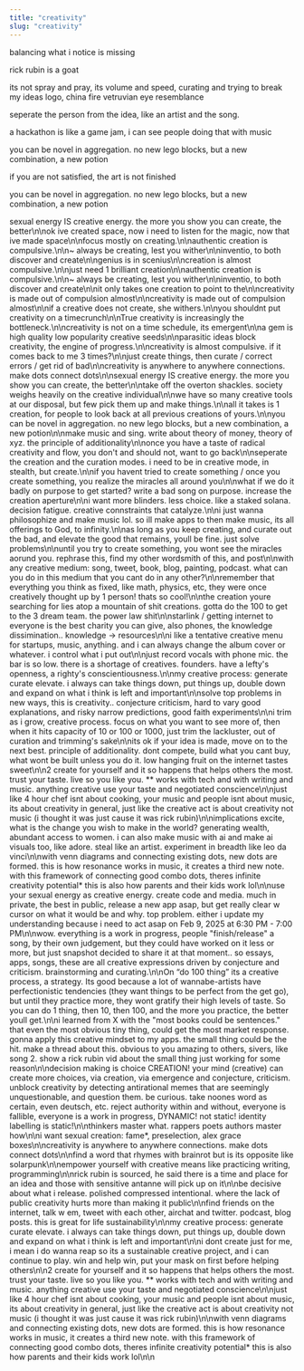 ```yaml
---
title: "creativity"
slug: "creativity"
---
```


balancing what i notice is missing

rick rubin is a goat

its not spray and pray, its volume and speed, curating and trying to break my ideas
logo, china fire vetruvian eye resemblance

seperate the person from the idea, like an artist and the song.

a hackathon is like a game jam, i can see people doing that with music

you can be novel in aggregation. no new lego blocks, but a new combination, a new potion

if you are not satisfied, the art is not finished

you can be novel in aggregation. no new lego blocks, but a new combination, a new potion

sexual energy IS creative energy. the more you show you can create, the better\n\nok ive created space, now i need to listen for the magic, now that ive made space\n\nfocus mostly on creating.\n\nauthentic creation is compulsive.\n\n~ always be creating, lest you wither\n\ninventio, to both discover and create\n\ngenius is in scenius\n\ncreation is almost compulsive.\n\njust need 1 brilliant creation\n\nauthentic creation is compulsive.\n\n~ always be creating, lest you wither\n\ninventio, to both discover and create\n\nit only takes one creation to point to the\n\ncreativity is made out of compulsion almost\n\ncreativity is made out of compulsion almost\n\nif a creative does not create, she withers.\n\nyou shouldnt put creativity on a timecrunch\n\nTrue creativity is increasingly the bottleneck.\n\ncreativity is not on a time schedule, its emergent\n\na gem is high quality low popularity creative seeds\n\nparasitic ideas block creativity, the engine of progress.\n\ncreativity is almost compulsive. if it comes back to me 3 times?\n\njust create things, then curate / correct errors / get rid of bad\n\ncreativity is anywhere to anywhere connections. make dots connect dots\n\nsexual energy IS creative energy. the more you show you can create, the better\n\ntake off the overton shackles. society weighs heavily on the creative individual\n\nwe have so many creative tools at our disposal, but few pick them up and make things.\n\nall it takes is 1 creation, for people to look back at all previous creations of yours.\n\nyou can be novel in aggregation. no new lego blocks, but a new combination, a new potion\n\nmake music and sing. write about theory of money, theory of xyz. the principle of additionality\n\nonce you have a taste of radical creativity and flow, you don't and should not, want to go back\n\nseperate the creation and the curation modes. i need to be in creative mode, in stealth, but create.\n\nif you havent tried to create something / once you create something, you realize the miracles all around you\n\nwhat if we do it badly on purpose to get started? write a bad song on purpose. increase the creation aperture\n\ni want more blinders. less choice. like a staked solana. decision fatigue. creative connstraints that catalyze.\n\ni just wanna philosophize and make music lol. so ill make apps to then make music, its all offerings to God, to infinity.\n\nas long as you keep creating, and curate out the bad, and elevate the good that remains, youll be fine. just solve problems\n\nuntil you try to create something, you wont see the miracles aorund you. rephrase this, find my other wordsmith of this, and post\n\nwith any creative medium: song, tweet, book, blog, painting, podcast. what can you do in this medium that you cant do in any other?\n\nremember that everything you think as fixed, like math, physics, etc, they were once creatively thought up by 1 person! thats so cool!\n\nthe creation youre searching for lies atop a mountain of shit creations. gotta do the 100 to get to the 3 dream team. the power law shit\n\nstarlink / getting internet to everyone is the best charity you can give, also phones, the knowledge dissimination.. knowledge -> resources\n\ni like a tentative creative menu for startups, music, anything. and i can always change the album cover or whatever. i control what i put out\n\njust record vocals with phone mic. the bar is so low. there is a shortage of creatives. founders. have a lefty's openness, a righty's conscientiousness.\n\nmy creative process: generate curate elevate. i always can take things down, put things up, double down and expand on what i think is left and important\n\nsolve top problems in new ways, this is creativity.. conjecture criticism, hard to vary good explanations, and risky narrow predictions, good faith experiments\n\ni trim as i grow, creative process. focus on what you want to see more of, then when it hits capacity of 10 or 100 or 1000, just trim the lackluster, out of curation and trimming's sake\n\nits ok if your idea is made, move on to the next best. principle of additionality. dont compete, build what you cant buy, what wont be built unless you do it. low hanging fruit on the internet tastes sweet\n\n2 create for yourself and it so happens that helps others the most. trust your taste. live so you like you. ** works with tech and with writing and music. anything creative use your taste and negotiated conscience\n\njust like 4 hour chef isnt about cooking, your music and people isnt about music, its about creativity in general, just like the creative act is about creativity not music (i thought it was just cause it was rick rubin)\n\nimplications excite, what is the change you wish to make in the world? generating wealth, abundant access to women. i can also make music with ai and make ai visuals too, like adore. steal like an artist. experiment in breadth like leo da vinci\n\nwith venn diagrams and connecting existing dots, new dots are formed. this is how resonance works in music, it creates a third new note. with this framework of connecting good combo dots, theres infinite creativity potential* this is also how parents and their kids work lol\n\nuse your sexual energy as creative energy. create code and media. much in private, the best in public, release a new app asap, but get really clear w cursor on what it would be and why. top problem. either i update my understanding because i need to act asap on Feb 9, 2025 at 6:30 PM - 7:00 PM\n\nwow. everything is a work in progress, people "finish/release" a song, by their own judgement, but they could have worked on it less or more, but just snapshot decided to share it at that moment.. so essays, apps, songs, these are all creative expressions driven by conjecture and criticism. brainstorming and curating.\n\nOn “do 100 thing” its a creative process, a strategy. Its good because a lot of wannabe-artists have perfectionistic tendencies (they want things to be perfect from the get go), but until they practice more, they wont gratify their high levels of taste. So you can do 1 thing, then 10, then 100, and the more you practice, the better youll get.\n\ni learned from X with the "most books could be sentences." that even the most obvious tiny thing, could get the most market response. gonna apply this creative mindset to my apps. the small thing could be the hit. make a thread about this. obvious to you amazing to others, sivers, like song 2. show a rick rubin vid about the small thing just working for some reason\n\ndecision making is choice CREATION! your mind (creative) can create more choices, via creation, via emergence and conjecture, criticism. unblock creativity by detecting antirational memes that are seemingly unquestionable, and question them. be curious. take noones word as certain, even deutsch, etc. reject authority within and without, everyone is fallible, everyone is a work in progress, DYNAMIC! not static! identity labelling is static!\n\nthinkers master what. rappers poets authors master how\n\ni want sexual creation: fame*, preselection, alex grace boxes\n\ncreativity is anywhere to anywhere connections. make dots connect dots\n\nfind a word that rhymes with brainrot but is its opposite like solarpunk\n\nempower yourself with creative means like practicing writing, programming\n\nrick rubin is sourced, he said there is a time and place for an idea and those with sensitive antanne will pick up on it\n\nbe decisive about what i release. polished compressed intentional. where the lack of public creativity hurts more than making it public\n\nfind friends on the internet, talk w em, tweet with each other, airchat and twitter. podcast, blog posts. this is great for life sustainability\n\nmy creative process: generate curate elevate. i always can take things down, put things up, double down and expand on what i think is left and important\n\ni dont create just for me, i mean i do wanna reap so its a sustainable creative project, and i can continue to play. win and help win, put your mask on first before helping others\n\n2 create for yourself and it so happens that helps others the most. trust your taste. live so you like you. ** works with tech and with writing and music. anything creative use your taste and negotiated conscience\n\njust like 4 hour chef isnt about cooking, your music and people isnt about music, its about creativity in general, just like the creative act is about creativity not music (i thought it was just cause it was rick rubin)\n\nwith venn diagrams and connecting existing dots, new dots are formed. this is how resonance works in music, it creates a third new note. with this framework of connecting good combo dots, theres infinite creativity potential* this is also how parents and their kids work lol\n\n